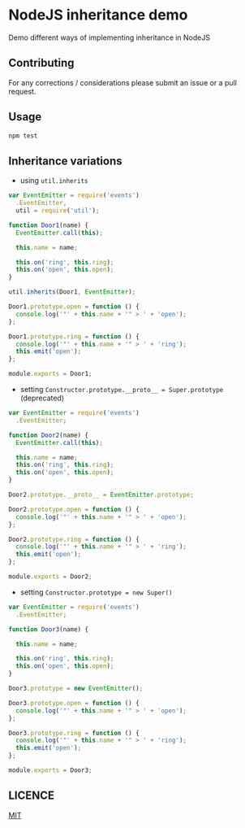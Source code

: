 NodeJS inheritance demo
=======================

Demo different ways of implementing inheritance in NodeJS

Contributing
------------

For any corrections / considerations please submit an issue or a pull request.

Usage
-----

```bash
npm test
```

Inheritance variations
----------------------

-	using `util.inherits`

```javascript
var EventEmitter = require('events')
  .EventEmitter,
  util = require('util');

function Door1(name) {
  EventEmitter.call(this);

  this.name = name;

  this.on('ring', this.ring);
  this.on('open', this.open);
}

util.inherits(Door1, EventEmitter);

Door1.prototype.open = function () {
  console.log('"' + this.name + '" > ' + 'open');
};

Door1.prototype.ring = function () {
  console.log('"' + this.name + '" > ' + 'ring');
  this.emit('open');
};

module.exports = Door1;
```

-	setting `Constructor.prototype.__proto__ = Super.prototype` (deprecated)

```javascript
var EventEmitter = require('events')
  .EventEmitter;

function Door2(name) {
  EventEmitter.call(this);

  this.name = name;
  this.on('ring', this.ring);
  this.on('open', this.open);
}

Door2.prototype.__proto__ = EventEmitter.prototype;

Door2.prototype.open = function () {
  console.log('"' + this.name + '" > ' + 'open');
};

Door2.prototype.ring = function () {
  console.log('"' + this.name + '" > ' + 'ring');
  this.emit('open');
};

module.exports = Door2;
```

-	setting `Constructor.prototype = new Super()`

```javascript
var EventEmitter = require('events')
  .EventEmitter;

function Door3(name) {

  this.name = name;

  this.on('ring', this.ring);
  this.on('open', this.open);
}

Door3.prototype = new EventEmitter();

Door3.prototype.open = function () {
  console.log('"' + this.name + '" > ' + 'open');
};

Door3.prototype.ring = function () {
  console.log('"' + this.name + '" > ' + 'ring');
  this.emit('open');
};

module.exports = Door3;
```

LICENCE
-------

[MIT](https://github.com/razvanz/nodejs-inheritance-demo/blob/master/LICENCE)
